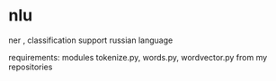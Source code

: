# nlu

ner , classification support russian language

requirements: modules tokenize.py, words.py, wordvector.py from my repositories
